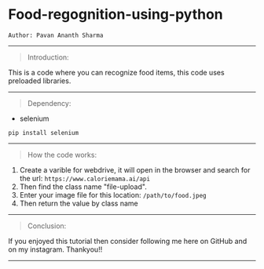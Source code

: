 # Food-regognition-using-python

```
Author: Pavan Ananth Sharma
```

----------------------------------------------------------------------------------------------------------------------------------------------------------------------------

>Introduction:

This is a code where you can recognize food items, this code uses preloaded libraries.

----------------------------------------------------------------------------------------------------------------------------------------------------------------------------

>Dependency:

* selenium

```
pip install selenium
```
----------------------------------------------------------------------------------------------------------------------------------------------------------------------------

>How the code works:

1. Create a varible for webdrive, it will open in the browser and search for the url: ```https://www.caloriemama.ai/api```
2. Then find the class name "file-upload".
3. Enter your image file for this location: ```/path/to/food.jpeg```
4. Then return the value by class name
 
----------------------------------------------------------------------------------------------------------------------------------------------------------------------------

>Conclusion:

If you enjoyed this tutorial then consider following me here on GitHub and on my instagram.
Thankyou!!

-------------------------------------------------------------------------------------------------------------------------------------------------------------------------


